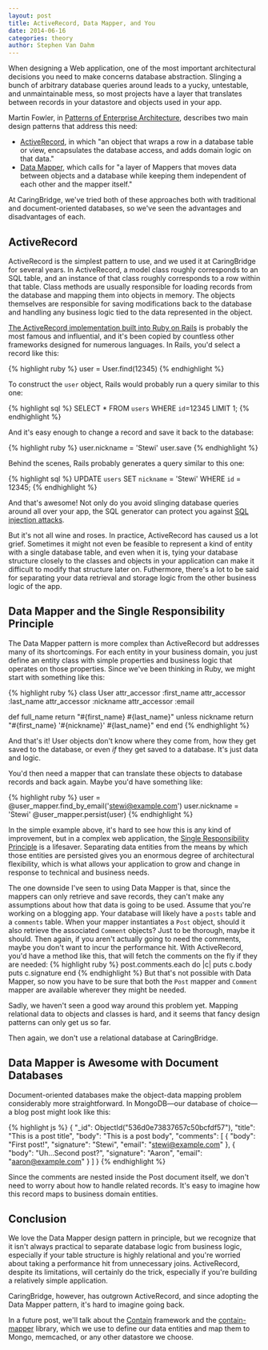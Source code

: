 ```yaml
---
layout: post
title: ActiveRecord, Data Mapper, and You
date: 2014-06-16
categories: theory
author: Stephen Van Dahm
---
```


When designing a Web application, one of the most important architectural
decisions you need to make concerns database abstraction. Slinging a bunch
of arbitrary database queries around leads to a yucky, untestable, and
unmaintainable mess, so most projects have a layer that translates
between records in your datastore and objects used in your app.

Martin Fowler, in [Patterns of Enterprise Architecture][paa], describes two
main design patterns that address this need:

   * [ActiveRecord][ar], in which "an object that wraps a row in a database
     table or view, encapsulates the database access, and adds domain logic
     on that data."
   * [Data Mapper][dm], which calls for "a layer of Mappers that moves data
     between objects and a database while keeping them independent of each
     other and the mapper itself."

At CaringBridge, we've tried both of these approaches both with traditional
and document-oriented databases, so we've seen the advantages and
disadvantages of each.

## ActiveRecord ##

ActiveRecord is the simplest pattern to use, and we used it at CaringBridge
for several years. In ActiveRecord, a model class roughly corresponds to an
SQL table, and an instance of that class roughly corresponds to a row within
that table.  Class methods are usually responsible for loading records from
the database and mapping them into objects in memory. The objects themselves
are responsible for saving modifications back to the database and handling any
business logic tied to the data represented in the object.

[The ActiveRecord implementation built into Ruby on Rails][arror] is probably
the most famous and influential, and it's been copied by countless other
frameworks designed for numerous languages. In Rails, you'd select a record like
this:

{% highlight ruby %}
user = User.find(12345)
{% endhighlight %}

To construct the `user` object, Rails would probably run a query similar to
this one:

{% highlight sql %}
SELECT *
FROM `users`
WHERE `id`=12345
LIMIT 1;
{% endhighlight %}

And it's easy enough to change a record and save it back to the database:

{% highlight ruby %}
user.nickname = 'Stewi'
user.save
{% endhighlight %}

Behind the scenes, Rails probably generates a query similar to this one:

{% highlight sql %}
UPDATE `users`
SET `nickname` = 'Stewi'
WHERE `id` = 12345;
{% endhighlight %}

And that's awesome! Not only do you avoid slinging database queries around
all over your app, the SQL generator can protect you against [SQL injection
attacks][xkcd].

But it's not all wine and roses. In practice, ActiveRecord has caused us a lot
grief. Sometimes it might not even be feasible to represent a kind of entity
with a single database table, and even when it is, tying your database structure
closely to the classes and objects in your application can make it difficult to
modify that structure later on.  Futhermore, there's a lot to be said for
separating your data retrieval and storage logic from the other business logic
of the app.

## Data Mapper and the Single Responsibility Principle ##

The Data Mapper pattern is more complex than ActiveRecord but addresses many
of its shortcomings. For each entity in your business domain, you just define
an entity class with simple properties and business logic that operates on those
properties. Since we've been thinking in Ruby, we might start with something
like this:

{% highlight ruby %}
class User
  attr_accessor :first_name
  attr_accessor :last_name
  attr_accessor :nickname
  attr_accessor :email

  def full_name
    return "#{first_name} #{last_name}" unless nickname
    return "#{first_name} '#{nickname}' #{last_name}"
  end
end
{% endhighlight %}

And that's it! User objects don't know where they come from, how they get saved
to the database, or even *if* they get saved to a database. It's just data and
logic.

You'd then need a mapper that can translate these objects to database records
and back again. Maybe you'd have something like:

{% highlight ruby %}
user = @user_mapper.find_by_email('stewi@example.com')
user.nickname = 'Stewi'
@user_mapper.persist(user)
{% endhighlight %}

In the simple example above, it's hard to see how this is any kind of improvement,
but in a complex web application, the [Single Responsibility Principle][srp] is
a lifesaver. Separating data entities from the means by which those entities
are persisted gives you an enormous degree of architectural flexibility, which
is what allows your application to grow and change in response to technical
and business needs.

The one downside I've seen to using Data Mapper is that, since the mappers
can only retrieve and save records, they can't make any assumptions about how that
data is going to be used.  Assume that you're working on a blogging app.
Your database will likely have a `posts` table and a `comments` table. When your
mapper instantiates a `Post` object, should it also retrieve the associated
`Comment` objects? Just to be thorough, maybe it should. Then again, if you
aren't actually going to need the comments, maybe you don't want to incur
the performance hit. With ActiveRecord, you'd have a method like this, that will
fetch the comments on the fly if they are needed:
{% highlight ruby %}
post.comments.each do |c|
  puts c.body
  puts c.signature
end
{% endhighlight %}
But that's not possible with Data Mapper, so now you have to be sure that both
the `Post` mapper and `Comment` mapper are available wherever they might be
needed.

Sadly, we haven't seen a good way around this problem yet. Mapping relational
data to objects and classes is hard, and it seems that fancy design patterns
can only get us so far.

Then again, we don't use a relational database at CaringBridge.

## Data Mapper is Awesome with Document Databases ##

Document-oriented databases make the object-data mapping problem
considerably more straightforward. In MongoDB&mdash;our database of choice&mdash;a blog
post might look like this:

{% highlight js %}
{
  "_id": ObjectId("536d0e73837657c50bcfdf57"),
  "title": "This is a post title",
  "body": "This is a post body",
  "comments": [
    {
      "body": "First post!",
      "signature": "Stewi",
      "email": "stewi@example.com"
    },
    {
      "body": "Uh...Second post?",
      "signature": "Aaron",
      "email": "aaron@example.com"
    }
  ]
}
{% endhighlight %}

Since the comments are nested inside the Post document itself, we don't need
to worry about how to handle related records. It's easy to imagine how this
record maps to business domain entities.


## Conclusion ##

We love the Data Mapper design pattern in principle, but we recognize that
it isn't always practical to separate database logic from business logic,
especially if your table structure is highly relational and you're worried
about taking a performance hit from unnecessary joins. ActiveRecord, despite
its limitations, will certainly do the trick, especially if you're building
a relatively simple application.

CaringBridge, however, has outgrown ActiveRecord, and since adopting the Data
Mapper pattern, it's hard to imagine going back.

In a future post, we'll talk about the [Contain][contain] framework and the
[contain-mapper][cm] library, which we use to define our data entities and map
them to Mongo, memcached, or any other datastore we choose.


[paa]: http://martinfowler.com/books/eaa.html
[ar]: http://martinfowler.com/eaaCatalog/activeRecord.html
[dm]: http://martinfowler.com/eaaCatalog/dataMapper.html
[arror]: http://guides.rubyonrails.org/active_record_basics.html
[xkcd]: http://xkcd.com/327/
[srp]: http://en.wikipedia.org/wiki/Single_responsibility_principle
[contain]: https://github.com/andrew-kandels/contain
[cm]: https://github.com/andrew-kandels/contain-mapper
